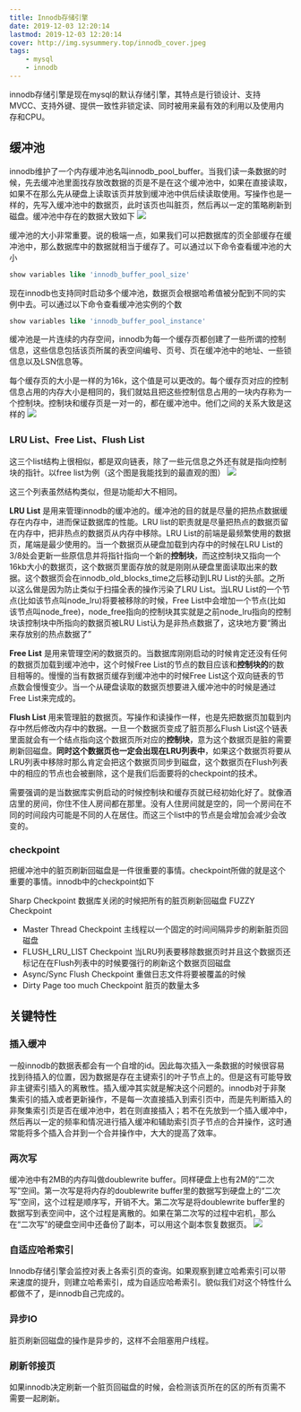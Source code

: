 ```yaml
---
title: Innodb存储引擎
date: 2019-12-03 12:20:14
lastmod: 2019-12-03 12:20:14
cover: http://img.sysummery.top/innodb_cover.jpeg
tags:
    - mysql
    - innodb
---
```


innodb存储引擎是现在mysql的默认存储引擎，其特点是行锁设计、支持MVCC、支持外键、提供一致性非锁定读、同时被用来最有效的利用以及使用内存和CPU。
<!--more-->
## 缓冲池
innodb维护了一个内存缓冲池名叫innodb_pool_buffer。当我们读一条数据的时候，先去缓冲池里面找存放改数据的页是不是在这个缓冲池中，如果在直接读取，如果不在那么先从硬盘上读取该页并放到缓冲池中供后续读取使用。写操作也是一样的，先写入缓冲池中的数据页，此时该页也叫脏页，然后再以一定的策略刷新到磁盘。缓冲池中存在的数据大致如下
![](http://img.sysummery.top/1.jpg)

缓冲池的大小非常重要。说的极端一点，如果我们可以把数据库的页全部缓存在缓冲池中，那么数据库中的数据就相当于缓存了。可以通过以下命令查看缓冲池的大小
```sql
show variables like 'innodb_buffer_pool_size'
```
现在innodb也支持同时启动多个缓冲池，数据页会根据哈希值被分配到不同的实例中去。可以通过以下命令查看缓冲池实例的个数
```sql
show variables like 'innodb_buffer_pool_instance'
```

缓冲池是一片连续的内存空间，innodb为每一个缓存页都创建了一些所谓的控制信息，这些信息包括该页所属的表空间编号、页号、页在缓冲池中的地址、一些锁信息以及LSN信息等。

每个缓存页的大小是一样的为16k，这个值是可以更改的。每个缓存页对应的控制信息占用的内存大小是相同的，我们就姑且把这些控制信息占用的一块内存称为一个控制块。控制块和缓存页是一对一的，都在缓冲池中。他们之间的关系大致是这样的
![](http://img.sysummery.top/2.jpg)

### LRU List、Free List、Flush List
这三个list结构上很相似，都是双向链表，除了一些元信息之外还有就是指向控制块的指针。以free list为例（这个图是我能找到的最直观的图）
![](http://img.sysummery.top/3.jpg)

这三个列表虽然结构类似，但是功能却大不相同。

**LRU List** 是用来管理innodb的缓冲池的。缓冲池的目的就是尽量的把热点数据缓存在内存中，进而保证数据库的性能。LRU list的职责就是尽量把热点的数据页留在内存中，把非热点的数据页从内存中移除。LRU List的前端是最频繁使用的数据页，尾端是最少使用的。当一个数据页从硬盘加载到内存中的时候在LRU List的3/8处会更新一些原信息并将指针指向一个新的**控制块**，而这控制块又指向一个16kb大小的数据页，这个数据页里面存放的就是刚刚从硬盘里面读取出来的数据。这个数据页会在innodb_old_blocks_time之后移动到LRU List的头部。之所以这么做是因为防止类似于扫描全表的操作污染了LRU List。当LRU List的一个节点(比如该节点叫node_lru)将要被移除的时候，Free List中会增加一个节点(比如该节点叫node_free)，node_free指向的控制块其实就是之前node_lru指向的控制块该控制块中所指向的数据页被LRU List认为是非热点数据了，这块地方要“腾出来存放别的热点数据了”

**Free List** 是用来管理空闲的数据页的。当数据库刚刚启动的时候肯定还没有任何的数据页加载到缓冲池中，这个时候Free List的节点的数目应该和**控制块的**的数目相等的。慢慢的当有数据页缓存到缓冲池中的时候Free List这个双向链表的节点数会慢慢变少。当一个从硬盘读取的数据页想要进入缓冲池中的时候是通过Free List来完成的。

**Flush List** 用来管理脏的数据页。写操作和读操作一样，也是先把数据页加载到内存中然后修改内存中的数据。一旦一个数据页变成了脏页那么Flush List这个链表里面就会有一个结点指向这个数据页所对应的**控制块**，意为这个数据页是脏的需要刷新回磁盘。**同时这个数据页也一定会出现在LRU列表中**，如果这个数据页将要从LRU列表中移除时那么肯定会把这个数据页同步到磁盘，这个数据页在Flush列表中的相应的节点也会被删除，这个是我们后面要将的checkpoint的技术。

需要强调的是当数据库实例启动的时候控制块和缓存页就已经初始化好了。就像酒店里的房间，你住不住人房间都在那里。没有人住房间就是空的，同一个房间在不同的时间段内可能是不同的人在居住。而这三个list中的节点是会增加会减少会改变的。

### checkpoint
把缓冲池中的脏页刷新回磁盘是一件很重要的事情。checkpoint所做的就是这个重要的事情。innodb中的checkpoint如下

Sharp Checkpoint 数据库关闭的时候把所有的脏页刷新回磁盘
FUZZY Checkpoint

* Master Thread Checkpoint 主线程以一个固定的时间间隔异步的刷新脏页回磁盘
* FLUSH_LRU_LIST Checkpoint 当LRU列表要移除数据页时并且这个数据页还标记在在Flush列表中的时候要强行的刷新这个数据页回磁盘
* Async/Sync Flush Checkpoint 重做日志文件将要被覆盖的时候
* Dirty Page too much Checkpoint 脏页的数量太多

## 关键特性

### 插入缓冲
一般innodb的数据表都会有一个自增的id。因此每次插入一条数据的时候很容易找到待插入的位置，因为数据是存在主键索引的叶子节点上的。但是这有可能导致非主键索引插入的离散性。插入缓冲其实就是解决这个问题的。innodb对于非聚集索引的插入或者更新操作，不是每一次直接插入到索引页中，而是先判断插入的非聚集索引页是否在缓冲池中，若在则直接插入；若不在先放到一个插入缓冲中，然后再以一定的频率和情况进行插入缓冲和辅助索引页子节点的合并操作，这时通常能将多个插入合并到一个合并操作中，大大的提高了效率。
### 两次写
缓冲池中有2MB的内存叫做doublewrite buffer。同样硬盘上也有2M的“二次写”空间。第一次写是将内存的doublewrite buffer里的数据写到硬盘上的“二次写”空间，这个过程是顺序写，开销不大。第二次写是将doublewrite buffer里的数据写到表空间中，这个过程是离散的。如果在第二次写的过程中宕机，那么在“二次写”的硬盘空间中还备份了副本，可以用这个副本恢复数据页。
![](http://img.sysummery.top/4.jpg)
### 自适应哈希索引
Innodb存储引擎会监控对表上各索引页的查询。如果观察到建立哈希索引可以带来速度的提升，则建立哈希索引，成为自适应哈希索引。貌似我们对这个特性什么都做不了，是innodb自己完成的。
### 异步IO
脏页刷新回磁盘的操作是异步的，这样不会阻塞用户线程。
### 刷新邻接页
如果innodb决定刷新一个脏页回磁盘的时候，会检测该页所在的区的所有页需不需要一起刷新。

